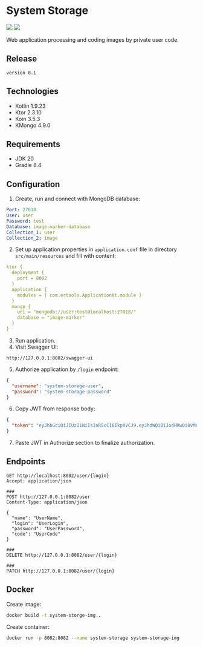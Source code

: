 # System Storage

![](https://shields.io/badge/Ktor-2.3.10-violet) ![](https://shields.io/badge/v0.1-purple)

Web application processing and coding images by private user code.

## Release

`
version 0.1
`

## Technologies

- Kotlin 1.9.23
- Ktor 2.3.10
- Koin 3.5.3
- KMongo 4.9.0

## Requirements

- JDK 20
- Gradle 8.4

## Configuration

1. Create, run and connect with MongoDB database:
```yaml
Port: 27018
User: user
Password: test
Database: image-marker-database
Collection_1: user
Collection_2: image
```

2. Set up application properties in `application.conf` file in directory `src/main/resources` and fill with content:
```yaml
ktor {
  deployment {
    port = 8082
  }
  application {
    modules = [ com.ertools.ApplicationKt.module ]
  }
  mongo {
    uri = "mongodb://user:test@localhost:27018/"
    database = "image-marker"
  }
}
```

3. Run application.
4. Visit Swagger UI:
```http request
http://127.0.0.1:8082/swagger-ui
```
5. Authorize application by `/login` endpoint:
```json
{
  "username": "system-storage-user",
  "password": "system-storage-password"
}
```
6. Copy JWT from response body:
```json
{
  "token": "eyJhbGciOiJIUzI1NiIsInR5cCI6IkpXVCJ9.eyJhdWQiOiJodHRwOi8vMC4wLjAuMDo4MDgyL3N0b3JhZ2UtYXVkaWVuY2UiLCJpc3MiOiJodHRwOi8vMC4wLjAuMDo4MDgyLyIsInVzZXJuYW1lIjoic3lzdGVtLXN0b3JhZ2UtdXNlciIsImV4cCI6MTcxODMzOTU3N30.8A6nwCZtAQjWCRbVJpKxHZhNg_26EJqhcBuaOKwysxA"
}
```
7. Paste JWT in Authorize section to finalize authorization.

## Endpoints

```http request
GET http://localhost:8082/user/{login}
Accept: application/json

###
POST http://127.0.0.1:8082/user
Content-Type: application/json

{
  "name": "UserName",
  "login": "UserLogin",
  "password": "UserPassword",
  "code": "UserCode"
}

###
DELETE http://127.0.0.1:8082/user/{login}

###
PATCH http://127.0.0.1:8082/user/{login}

```

## Docker

Create image:
```bash
docker build -t system-storge-img .
```

Create container:
```bash
docker run -p 8082:8082 --name system-storage system-storage-img
```




